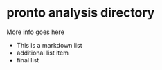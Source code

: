 # pronto analysis directory 

More info goes here
* This is a markdown list
* additional list item
* final list
